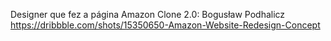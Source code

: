 
Designer que fez a página Amazon Clone 2.0:
Bogusław Podhalicz 
https://dribbble.com/shots/15350650-Amazon-Website-Redesign-Concept

